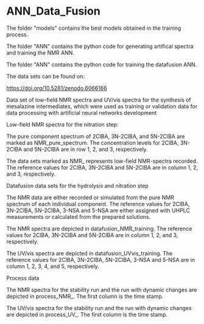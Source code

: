 # ANN_Data_Fusion

The folder "models" contains the best models obtained in the training process.

The folder "ANN" contains the python code for generating artifical spectra and training the NMR ANN.

The folder "ANN" contains the python code for training the datafusion ANN.

The data sets can be found on:

https://doi.org/10.5281/zenodo.6066166

Data set of low-field NMR spectra and UV/vis spectra for the synthesis of mesalazine intermediates, which were used as training or validation data for data processing with artificial neural networks development

Low-field NMR spectra for the nitration step:

The pure component spectrum of 2ClBA, 3N-2ClBA, and 5N-2ClBA are marked as NMR_pure_spectrum. The concentration levels for 2ClBA, 3N-2ClBA and 5N-2ClBA are in row 1, 2, and 3, respectively.

The data sets marked as NMR_ represents low-field NMR-spectra recorded. The reference values for 2ClBA, 3N-2ClBA and 5N-2ClBA are in column 1, 2, and 3, respectively.

Datafusion data sets for the hydrolysis and nitration step

The NMR data are either recorded or simulated from the pure NMR spectrum of each individual component. The reference values for 2ClBA, 3N-2ClBA, 5N-2ClBA, 3-NSA and 5-NSA are either assigned with UHPLC measurements or calculated from the prepared solutions.

The NMR spectra are depicted in datafusion_NMR_training. The reference values for 2ClBA, 3N-2ClBA and 5N-2ClBA are in column 1, 2, and 3, respectively.

The UV/vis spectra are depicted in datafusion_UVvis_training. The reference values for 2ClBA, 3N-2ClBA, 5N-2ClBA, 3-NSA and 5-NSA are in column 1, 2, 3, 4, and 5, respectively.

Process data

The NMR spectra for the stability run and the run with dynamic changes are depicted in process_NMR_. The first column is the time stamp.

The UV/vis spectra for the stability run and the run with dynamic changes are depicted in process_UV_. The first column is the time stamp.
